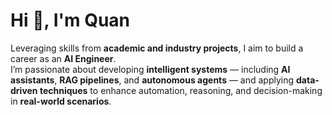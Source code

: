 # Hi 👋, I'm Quan
Leveraging skills from **academic and industry projects**, I aim to build a career as an **AI Engineer**.  
I’m passionate about developing **intelligent systems** — including **AI assistants**, **RAG pipelines**, and **autonomous agents** — and applying **data-driven techniques** to enhance automation, reasoning, and decision-making in **real-world scenarios**.
